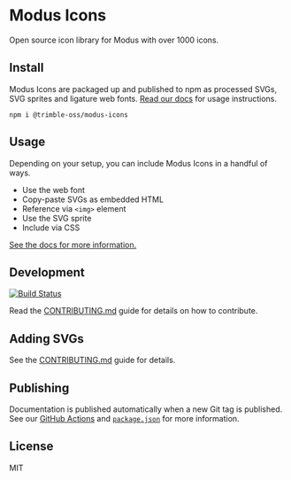 # Modus Icons

Open source icon library for Modus with over 1000 icons.

## Install

Modus Icons are packaged up and published to npm as processed SVGs, SVG sprites and ligature web fonts. [Read our docs](https://modus-icons.trimble.com/) for usage instructions.

```shell
npm i @trimble-oss/modus-icons
```

## Usage

Depending on your setup, you can include Modus Icons in a handful of ways.

- Use the web font
- Copy-paste SVGs as embedded HTML
- Reference via `<img>` element
- Use the SVG sprite
- Include via CSS

[See the docs for more information.](https://modus-icons.trimble.com)

## Development

[![Build Status](https://github.com/trimble-oss/modus-icons/workflows/Tests/badge.svg)](https://github.com/trimble-oss/modus-icons/actions?workflow=Tests)

Read the [CONTRIBUTING.md](Contributing) guide for details on how to contribute.

## Adding SVGs

See the [CONTRIBUTING.md](https://github.com/trimble-oss/modus-icons/blob/main/CONTRIBUTING.md) guide for details.

## Publishing

Documentation is published automatically when a new Git tag is published. See our [GitHub Actions](https://github.com/trimble-oss/modus-icons/tree/main/.github/workflows) and [`package.json`](https://github.com/trimble-oss/modus-icons/blob/main/package.json) for more information.

## License

MIT
